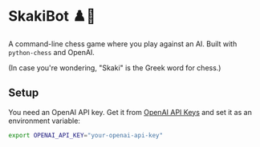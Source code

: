 # SkakiBot ♟️🤖

A command-line chess game where you play against an AI. Built with `python-chess` and OpenAI.

(In case you're wondering, "Skaki" is the Greek word for chess.)

## Setup

You need an OpenAI API key. Get it from [OpenAI API Keys](https://platform.openai.com/api-keys) and set it as an environment variable:

```bash
export OPENAI_API_KEY="your-openai-api-key"
```
